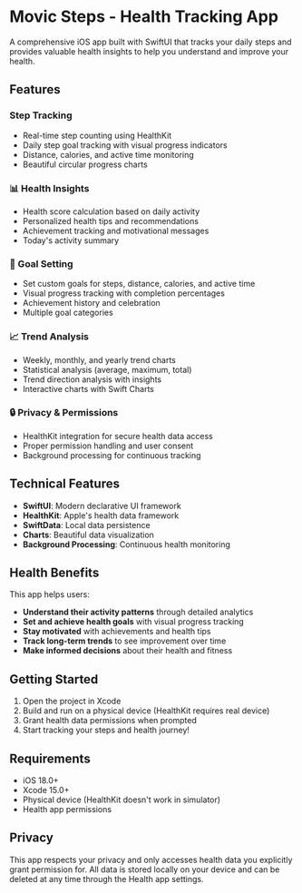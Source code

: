 # Movic Steps - Health Tracking App

A comprehensive iOS app built with SwiftUI that tracks your daily steps and provides valuable health insights to help you understand and improve your health.

## Features

###  Step Tracking
- Real-time step counting using HealthKit
- Daily step goal tracking with visual progress indicators
- Distance, calories, and active time monitoring
- Beautiful circular progress charts

### 📊 Health Insights
- Health score calculation based on daily activity
- Personalized health tips and recommendations
- Achievement tracking and motivational messages
- Today's activity summary

### 🎯 Goal Setting
- Set custom goals for steps, distance, calories, and active time
- Visual progress tracking with completion percentages
- Achievement history and celebration
- Multiple goal categories

### 📈 Trend Analysis
- Weekly, monthly, and yearly trend charts
- Statistical analysis (average, maximum, total)
- Trend direction analysis with insights
- Interactive charts with Swift Charts

### 🔒 Privacy & Permissions
- HealthKit integration for secure health data access
- Proper permission handling and user consent
- Background processing for continuous tracking

## Technical Features

- **SwiftUI**: Modern declarative UI framework
- **HealthKit**: Apple's health data framework
- **SwiftData**: Local data persistence
- **Charts**: Beautiful data visualization
- **Background Processing**: Continuous health monitoring

## Health Benefits

This app helps users:
- **Understand their activity patterns** through detailed analytics
- **Set and achieve health goals** with visual progress tracking
- **Stay motivated** with achievements and health tips
- **Track long-term trends** to see improvement over time
- **Make informed decisions** about their health and fitness

## Getting Started

1. Open the project in Xcode
2. Build and run on a physical device (HealthKit requires real device)
3. Grant health data permissions when prompted
4. Start tracking your steps and health journey!

## Requirements

- iOS 18.0+
- Xcode 15.0+
- Physical device (HealthKit doesn't work in simulator)
- Health app permissions

## Privacy

This app respects your privacy and only accesses health data you explicitly grant permission for. All data is stored locally on your device and can be deleted at any time through the Health app settings.


